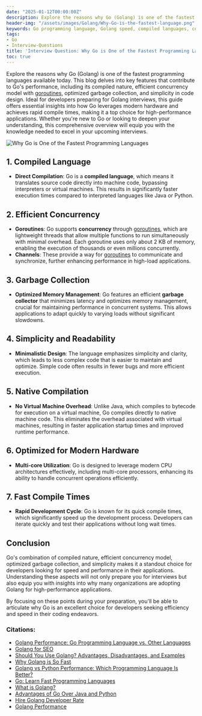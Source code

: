 ```yaml
---
date: "2025-01-12T00:00:00Z"
description: Explore the reasons why Go (Golang) is one of the fastest programming languages available today. This blog delves into key features that contribute to Go's performance, including its compiled nature, efficient concurrency model with [goroutines](/Interview-Question-What-are-Goroutines/), optimized garbage collection, and simplicity in code design. Ideal for developers preparing for Golang interviews, this guide offers essential insights into how Go leverages modern hardware and achieves rapid compile times, making it a top choice for high-performance applications. Whether you're new to Go or looking to deepen your understanding, this comprehensive overview will equip you with the knowledge needed to excel in your upcoming interviews.
header-img: "/assets/images/Golang/Why-Go-is-the-fastest-language.png"
keywords: Go programming language, Golang speed, compiled languages, concurrency in Go, [goroutines](/Interview-Question-What-are-Goroutines/), Go garbage collection, high-performance applications, Go interview preparation, native compilation, modern hardware optimization, fast compile times, efficient coding practices, Golang features
tags:
- Go
- Interview-Questions
title: 'Interview Question: Why Go is One of the Fastest Programming Languages?'
toc: true
---
```


Explore the reasons why Go (Golang) is one of the fastest programming languages available today. This blog delves into key features that contribute to Go's performance, including its compiled nature, efficient concurrency model with [goroutines](/Interview-Question-What-are-Goroutines/), optimized garbage collection, and simplicity in code design. Ideal for developers preparing for Golang interviews, this guide offers essential insights into how Go leverages modern hardware and achieves rapid compile times, making it a top choice for high-performance applications. Whether you're new to Go or looking to deepen your understanding, this comprehensive overview will equip you with the knowledge needed to excel in your upcoming interviews.

![Why Go is One of the Fastest Programming Languages](/assets/images/Golang/Why-Go-is-the-fastest-language.png)

## 1. Compiled Language
- **Direct Compilation**: Go is a **compiled language**, which means it translates source code directly into machine code, bypassing interpreters or virtual machines. This results in significantly faster execution times compared to interpreted languages like Java or Python.

## 2. Efficient Concurrency
- **Goroutines**: Go supports **concurrency** through [goroutines](/Interview-Question-What-are-Goroutines/), which are lightweight threads that allow multiple functions to run simultaneously with minimal overhead. Each goroutine uses only about 2 KB of memory, enabling the execution of thousands or even millions concurrently.
- **Channels**: These provide a way for [goroutines](/Interview-Question-What-are-Goroutines/) to communicate and synchronize, further enhancing performance in high-load applications.

## 3. Garbage Collection
- **Optimized Memory Management**: Go features an efficient **garbage collector** that minimizes latency and optimizes memory management, crucial for maintaining performance in concurrent systems. This allows applications to adapt quickly to varying loads without significant slowdowns.

## 4. Simplicity and Readability
- **Minimalistic Design**: The language emphasizes simplicity and clarity, which leads to less complex code that is easier to maintain and optimize. Simple code often results in fewer bugs and more efficient execution.

## 5. Native Compilation
- **No Virtual Machine Overhead**: Unlike Java, which compiles to bytecode for execution on a virtual machine, Go compiles directly to native machine code. This eliminates the overhead associated with virtual machines, resulting in faster application startup times and improved runtime performance.

## 6. Optimized for Modern Hardware
- **Multi-core Utilization**: Go is designed to leverage modern CPU architectures effectively, including multi-core processors, enhancing its ability to handle concurrent operations efficiently.

## 7. Fast Compile Times
- **Rapid Development Cycle**: Go is known for its quick compile times, which significantly speed up the development process. Developers can iterate quickly and test their applications without long wait times.

## Conclusion
Go's combination of compiled nature, efficient concurrency model, optimized garbage collection, and simplicity makes it a standout choice for developers looking for speed and performance in their applications. Understanding these aspects will not only prepare you for interviews but also equip you with insights into why many organizations are adopting Golang for high-performance applications.

By focusing on these points during your preparation, you'll be able to articulate why Go is an excellent choice for developers seeking efficiency and speed in their coding endeavors.

### Citations:

- [Golang Performance: Go Programming Language vs. Other Languages](https://www.orientsoftware.com/blog/golang-performance/)  
- [Golang for SEO](https://www.searchenginejournal.com/golang-for-seo/497263/)  
- [Should You Use Golang? Advantages, Disadvantages, and Examples](https://www.devlane.com/blog/should-you-use-golang-advantages-disadvantages-examples)  
- [Why Golang is So Fast](https://jelvix.com/blog/why-golang-is-so-fast)  
- [Golang vs Python Performance: Which Programming Language Is Better?](https://www.orientsoftware.com/blog/golang-vs-python-performance/)  
- [Go: Learn Fast Programming Languages](https://stackoverflow.blog/2020/11/02/go-golang-learn-fast-programming-languages/)  
- [What is Golang?](https://bestarion.com/what-is-golang/)  
- [Advantages of Go Over Java and Python](https://yourbasic.org/golang/advantages-over-java-python/)  
- [Hire Golang Developer Rate](https://savvycomsoftware.com/blog/hire-golang-developer-rate/)  
- [Golang Performance](https://anadea.info/blog/golang-performance/)  
